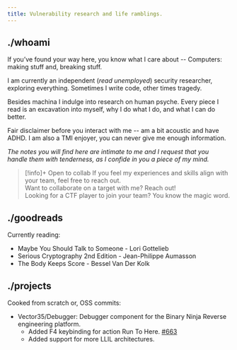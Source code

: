 ```yaml
---
title: Vulnerability research and life ramblings.
---
```

## ./whoami

If you’ve found your way here, you know what I care about -- Computers: making stuff and, breaking stuff. 

I am currently an independent (*read unemployed*) security researcher, exploring everything. Sometimes I write code, other times tragedy.

Besides machina I indulge into research on human psyche. Every piece I read is an excavation into myself, why I do what I do, and what I can do better.

Fair disclaimer before you interact with me -- am a bit acoustic and have ADHD. I am also a TMI enjoyer, you can never give me enough information.

*The notes you will find here are intimate to me and I request that you handle them with tenderness, as I confide in you a piece of my mind.*

>[!info]+ Open to collab
>If you feel my experiences and skills align with your team, feel free to reach out.  
>Want to collaborate on a target with me? Reach out!   
>Looking for a CTF player to join your team? You know the magic word.


## ./goodreads
Currently reading:
- Maybe You Should Talk to Someone - Lori Gottelieb
- Serious Cryptography 2nd Edition - Jean-Philippe Aumasson
- The Body Keeps Score - Bessel Van Der Kolk


## ./projects
Cooked from scratch or, OSS commits:
- Vector35/Debugger: Debugger component for the Binary Ninja Reverse engineering platform.
    - Added F4 keybinding for action Run To Here. [#663](https://github.com/Vector35/debugger/pull/663)
    - Added support for more LLIL architectures.